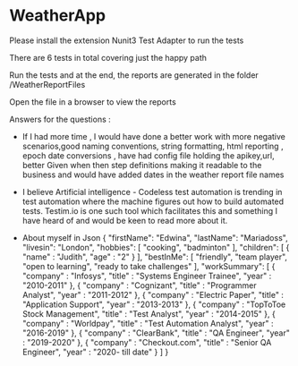 # WeatherApp

Please install the extension Nunit3 Test Adapter to run the tests 

There are 6 tests in total covering just the happy path 

Run the tests and at the end, the reports are generated in the folder /WeatherReportFiles

Open the file in a browser to view the reports 
 
 
 Answers for the questions : 
 
 - If I had more time , I would have done a better work with more negative scenarios,good naming conventions,
string formatting, html reporting , epoch date conversions , have had config file holding the apikey,url,
better Given when then step definitions making it readable to the business and would have added dates in the weather report file names

- I believe Artificial intelligence - Codeless test automation is trending in test automation where the machine
  figures out how to build automated tests. Testim.io is one such tool which facilitates this and something I have heard of
and would be keen to read more about it.

- About myself in Json
{
"firstName": "Edwina",
"lastName": "Mariadoss",
"livesin": "London",
"hobbies": [
"cooking",
"badminton"
],
"children": [
{ "name" : "Judith",
   "age" : "2"
}
],
"bestInMe": [
"friendly",
"team player",
"open to learning",
"ready to take challenges"
],
"workSummary": [
{ "company" : "Infosys",
   "title"  : "Systems Engineer Trainee",
   "year"   : "2010-2011"
},
{ "company" : "Cognizant",
   "title"  : "Programmer Analyst",
   "year"   : "2011-2012"
},
{ "company" : "Electric Paper",
   "title"  : "Application Support",
   "year"   : "2013-2013"
},
{ "company" : "TopToToe Stock Management",
   "title"  : "Test Analyst",
   "year"   : "2014-2015"
},
{ "company" : "Worldpay",
   "title"  : "Test Automation Analyst",
   "year"   : "2016-2019"
},
{ "company" : "ClearBank",
   "title"  : "QA Engineer",
   "year"   : "2019-2020"
},
{ "company" : "Checkout.com",
   "title"  : "Senior QA Engineer",
   "year"   : "2020- till date"
}
]
}

